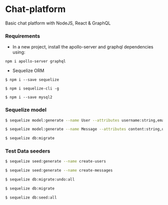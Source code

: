 # Chat-platform
Basic chat platform with NodeJS, React &amp; GraphQL

### Requirements

- In a new project, install the apollo-server and graphql dependencies using:

```
npm i apollo-server graphql
```

- Sequelize ORM

```
$ npm i --save sequelize

$ npm i sequelize-cli -g

$ npm i --save mysql2
```

### Sequelize model

```sh
$ sequelize model:generate --name User --attributes username:string,email:string

$ sequelize model:generate --name Message --attributes content:string,uuid:uuid,from:string,to:string

$ sequelize db:migrate

```

### Test Data seeders

```sh
$ sequelize seed:generate --name create-users

$ sequelize seed:generate --name create-messages

$ sequelize db:migrate:undo:all

$ sequelize db:migrate

$ sequelize db:seed:all

```